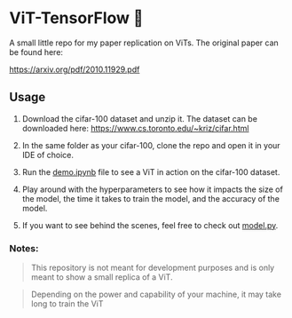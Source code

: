 # ViT-TensorFlow 📄

A small little repo for my paper replication on ViTs. The original paper can be found here: 

https://arxiv.org/pdf/2010.11929.pdf


## Usage
1. Download the cifar-100 dataset and unzip it. The dataset can be downloaded here:
    https://www.cs.toronto.edu/~kriz/cifar.html

2. In the same folder as your cifar-100, clone the repo and open it in your IDE of choice. 
3. Run the [demo.ipynb](demo.ipynb) file to see a ViT in action on the cifar-100 dataset.
4. Play around with the hyperparameters to see how it impacts the size of the model, the time it takes to train the model, and the accuracy of the model.
5. If you want to see behind the scenes, feel free to check out [model.py](./model.py). 

### Notes:
> This repository is not meant for development purposes and is only meant to show a small replica of a ViT.

> Depending on the power and capability of your machine, it may take long to train the ViT
